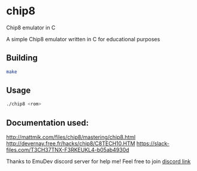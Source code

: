# chip8
Chip8 emulator in C

A simple Chip8 emulator written in C for educational purposes

## Building
```bash
make
```

## Usage
```bash
./chip8 <rom>
```

## Documentation used:
http://mattmik.com/files/chip8/mastering/chip8.html
http://devernay.free.fr/hacks/chip8/C8TECH10.HTM
https://slack-files.com/T3CH37TNX-F3RKEUKL4-b05ab4930d

Thanks to EmuDev discord server for help me!
Feel free to join [discord link](https://discord.gg/dkmJAes)
